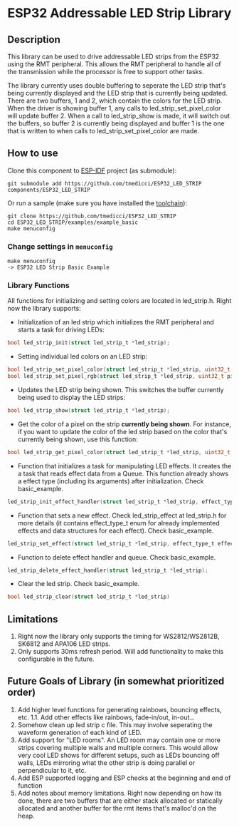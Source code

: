 # ESP32 Addressable LED Strip Library

## Description
This library can be used to drive addressable LED strips from the ESP32 using the RMT peripheral. This allows the RMT peripheral to handle all of the transmission while the processor is free to support other tasks.

The library currently uses double buffering to seperate the LED strip that's being currently displayed and the LED strip that is currently being updated. There are two buffers, 1 and 2, which contain the colors for the LED strip. When the driver is showing buffer 1, any calls to led_strip_set_pixel_color will update buffer 2. When a call to led_strip_show is made, it will switch out the buffers, so buffer 2 is currently being displayed and buffer 1 is the one that is written to when calls to led_strip_set_pixel_color are made.

## How to use

Clone this component to [ESP-IDF](https://github.com/espressif/esp-idf) project (as submodule): 
```
git submodule add https://github.com/tmedicci/ESP32_LED_STRIP components/ESP32_LED_STRIP
```

Or run a sample (make sure you have installed the [toolchain](http://esp-idf.readthedocs.io/en/latest/get-started/index.html#setup-toolchain)): 

```
git clone https://github.com/tmedicci/ESP32_LED_STRIP
cd ESP32_LED_STRIP/examples/example_basic
make menuconfig
```
### Change settings in `menuconfig`

```
make menuconfig 
-> ESP32 LED Strip Basic Example 
```
### Library Functions

All functions for initializing and setting colors are located in led_strip.h. Right now the library supports:

- Initialization of an led strip which initializes the RMT peripheral and starts a task for driving LEDs:
```c
bool led_strip_init(struct led_strip_t *led_strip);
```


- Setting individual led colors on an LED strip:
```c
bool led_strip_set_pixel_color(struct led_strip_t *led_strip, uint32_t pixel_num, struct led_color_t *color);
bool led_strip_set_pixel_rgb(struct led_strip_t *led_strip, uint32_t pixel_num, uint8_t red, uint8_t green, uint8_t blue);
```


- Updates the LED strip being shown. This switches the buffer currently being used to display the LED strips:
```c
bool led_strip_show(struct led_strip_t *led_strip);
```


- Get the color of a pixel on the strip **currently being shown**. For instance, if you want to update the color of the led strip based on the color that's currently being shown, use this function:
```c
bool led_strip_get_pixel_color(struct led_strip_t *led_strip, uint32_t pixel_num, struct led_color_t *color);
```


- Function that initializes a task for manipulating LED effects. It creates the a task that reads effect data from a Queue. This function already shows a effect type (including its arguments) after initialization. Check basic_example. 
```c
led_strip_init_effect_handler(struct led_strip_t *led_strip, effect_type_t effect_type, void *effect_arg);
```


- Function that sets a new effect. Check led_strip_effect at led_strip.h for more details (it contains effect_type_t enum for already implemented effects and data structures for each effect). Check basic_example. 
```c
led_strip_set_effect(struct led_strip_t *led_strip, effect_type_t effect_type, void *effect_arg);
```


- Function to delete effect handler and queue. Check basic_example.
```c
led_strip_delete_effect_handler(struct led_strip_t *led_strip);
```


- Clear the led strip. Check basic_example. 
```c
bool led_strip_clear(struct led_strip_t *led_strip)
```

## Limitations
1. Right now the library only supports the timing for WS2812/WS2812B, SK6812 and APA106 LED strips. 
2. Only supports 30ms refresh period. Will add functionality to make this configurable in the future.

## Future Goals of Library (in somewhat prioritized order)
1. Add higher level functions for generating rainbows, bouncing effects, etc.
1.1. Add other effects like rainbows, fade-in/out, in-out...
2. Somehow clean up led strip c file. This may involve seperating the waveform generation of each kind of LED.
3. Add support for "LED rooms". An LED room may contain one or more strips covering multiple walls and multiple corners. This would allow very cool LED shows for different setups, such as LEDs bouncing off walls, LEDs mirroring what the other strip is doing parallel or perpendicular to it, etc.
5. Add ESP supported logging and ESP checks at the beginning and end of function
6. Add notes about memory limitations. Right now depending on how its done, there are two buffers that are either stack allocated or statically allocated and another buffer for the rmt items that's malloc'd on the heap.
